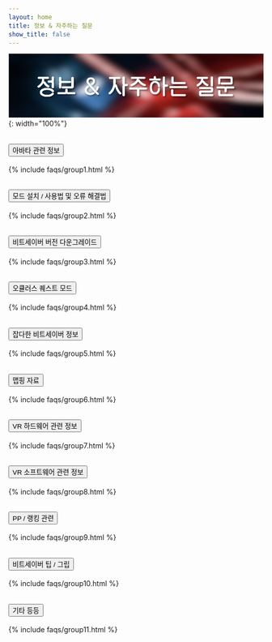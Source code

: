```yaml
---
layout: home
title: 정보 & 자주하는 질문
show_title: false
---
```



![](./img/information.png){: width="100%"}

<div class="accordion" id="accordionExample">
  <div class="accordion-item">
    <h2 class="accordion-header" id="headingOne">
      <button class="accordion-button" type="button" data-bs-toggle="collapse" data-bs-target="#collapseOne" aria-expanded="true" aria-controls="collapseOne">
        아바타 관련 정보
      </button>
    </h2>
    <div id="collapseOne" class="accordion-collapse collapse show" aria-labelledby="headingOne" data-bs-parent="#accordionExample">
      <div class="accordion-body">
        {% include faqs/group1.html %}
      </div>
    </div>
  </div>
  <div class="accordion-item">
    <h2 class="accordion-header" id="headingTwo">
      <button class="accordion-button collapsed" type="button" data-bs-toggle="collapse" data-bs-target="#collapseTwo" aria-expanded="false" aria-controls="collapseTwo">
        모드 설치 / 사용법 및 오류 해결법
      </button>
    </h2>
    <div id="collapseTwo" class="accordion-collapse collapse" aria-labelledby="headingTwo" data-bs-parent="#accordionExample">
      <div class="accordion-body">
        {% include faqs/group2.html %}
      </div>
    </div>
  </div>
  <div class="accordion-item">
    <h2 class="accordion-header" id="headingThree">
      <button class="accordion-button collapsed" type="button" data-bs-toggle="collapse" data-bs-target="#collapseThree" aria-expanded="false" aria-controls="collapseThree">
        비트세이버 버전 다운그레이드
      </button>
    </h2>
    <div id="collapseThree" class="accordion-collapse collapse" aria-labelledby="headingThree" data-bs-parent="#accordionExample">
      <div class="accordion-body">
        {% include faqs/group3.html %}
      </div>
    </div>
  </div>
  <div class="accordion-item">
    <h2 class="accordion-header" id="headingFour">
      <button class="accordion-button collapsed" type="button" data-bs-toggle="collapse" data-bs-target="#collapseFour" aria-expanded="false" aria-controls="collapseFour">
        오큘러스 퀘스트 모드
      </button>
    </h2>
    <div id="collapseFour" class="accordion-collapse collapse" aria-labelledby="headingFour" data-bs-parent="#accordionExample">
      <div class="accordion-body">
        {% include faqs/group4.html %}
      </div>
    </div>
  </div>
  <div class="accordion-item">
    <h2 class="accordion-header" id="heading5">
      <button class="accordion-button collapsed" type="button" data-bs-toggle="collapse" data-bs-target="#collapse5" aria-expanded="false" aria-controls="collapse5">
        잡다한 비트세이버 정보
      </button>
    </h2>
    <div id="collapse5" class="accordion-collapse collapse" aria-labelledby="heading5" data-bs-parent="#accordionExample">
      <div class="accordion-body">
        {% include faqs/group5.html %}
      </div>
    </div>
  </div>
  <div class="accordion-item">
    <h2 class="accordion-header" id="heading6">
      <button class="accordion-button collapsed" type="button" data-bs-toggle="collapse" data-bs-target="#collapse6" aria-expanded="false" aria-controls="collapse6">
        맵핑 자료
      </button>
    </h2>
    <div id="collapse6" class="accordion-collapse collapse" aria-labelledby="heading6" data-bs-parent="#accordionExample">
      <div class="accordion-body">
        {% include faqs/group6.html %}
      </div>
    </div>
  </div>
  <div class="accordion-item">
    <h2 class="accordion-header" id="heading7">
      <button class="accordion-button collapsed" type="button" data-bs-toggle="collapse" data-bs-target="#collapse7" aria-expanded="false" aria-controls="collapse7">
        VR 하드웨어 관련 정보
      </button>
    </h2>
    <div id="collapse7" class="accordion-collapse collapse" aria-labelledby="heading7" data-bs-parent="#accordionExample">
      <div class="accordion-body">
        {% include faqs/group7.html %}
      </div>
    </div>
  </div>
  <div class="accordion-item">
    <h2 class="accordion-header" id="heading8">
      <button class="accordion-button collapsed" type="button" data-bs-toggle="collapse" data-bs-target="#collapse8" aria-expanded="false" aria-controls="collapse8">
        VR 소프트웨어 관련 정보
      </button>
    </h2>
    <div id="collapse8" class="accordion-collapse collapse" aria-labelledby="heading8" data-bs-parent="#accordionExample">
      <div class="accordion-body">
        {% include faqs/group8.html %}
      </div>
    </div>
  </div>
  <div class="accordion-item">
    <h2 class="accordion-header" id="heading9">
      <button class="accordion-button collapsed" type="button" data-bs-toggle="collapse" data-bs-target="#collapse9" aria-expanded="false" aria-controls="collapse9">
        PP / 랭킹 관련
      </button>
    </h2>
    <div id="collapse9" class="accordion-collapse collapse" aria-labelledby="heading9" data-bs-parent="#accordionExample">
      <div class="accordion-body">
        {% include faqs/group9.html %}
      </div>
    </div>
  </div>
  <div class="accordion-item">
    <h2 class="accordion-header" id="heading10">
      <button class="accordion-button collapsed" type="button" data-bs-toggle="collapse" data-bs-target="#collapse10" aria-expanded="false" aria-controls="collapse10">
        비트세이버 팁 / 그립
      </button>
    </h2>
    <div id="collapse10" class="accordion-collapse collapse" aria-labelledby="heading10" data-bs-parent="#accordionExample">
      <div class="accordion-body">
        {% include faqs/group10.html %}
      </div>
    </div>
  </div>
  <div class="accordion-item">
    <h2 class="accordion-header" id="heading11">
      <button class="accordion-button collapsed" type="button" data-bs-toggle="collapse" data-bs-target="#collapse11" aria-expanded="false" aria-controls="collapse11">
        기타 등등
      </button>
    </h2>
    <div id="collapse11" class="accordion-collapse collapse" aria-labelledby="heading11" data-bs-parent="#accordionExample">
      <div class="accordion-body">
        {% include faqs/group11.html %}
      </div>
    </div>
  </div>
</div>
